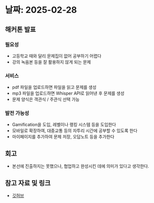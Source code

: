 # 날짜: 2025-02-28

## 해커톤 발표
### 필요성
- 고등학교 때와 달리 문제집이 없어 공부하기 어렵다
- 강의 녹음본 등을 잘 활용하지 않게 되는 문제

### 서비스
- pdf 파일을 업로드하면 파일을 읽고 문제를 생성
- mp3 파일을 업로드하면 Whisper API로 읽어낸 후 문제를 생성
- 문제 양식은 객관식 / 주관식 선택 가능

### 발전 가능성
- Gamification을 도입, 레벨이나 랭킹 시스템 등을 도입한다
- 모바일로 확장하여, 대중교통 등의 자투리 시간에 공부할 수 있도록 한다
- 마이페이지를 추가하여 문제 저장, 오답노트 등을 추가한다

## 회고
- 본선에 진출하지는 못했으나, 협업하고 완성시킨 데에 의미가 있다고 생각한다.

## 참고 자료 및 링크
- [깃허브](https://github.com/Lockway/quiz-whale-ai)
